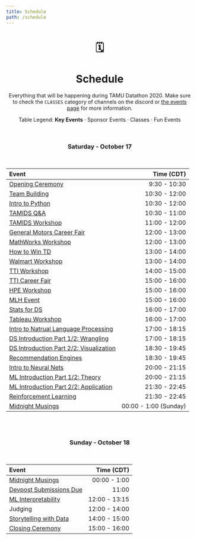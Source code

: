 ```yaml
---
title: Schedule
path: /schedule
---
```

<center>

# 🗓
# Schedule
Everything that will be happening during TAMU Datathon 2020. Make sure to check the `CLASSES` category of channels on the discord or [the events page](/events) for more information.

Table Legend:
**Key Events**  ·  <sponsor>Sponsor Events</sponsor>  ·  <course>Classes</course>  ·  <other>Fun Events</other>

<br>

### Saturday - October 17

</br>
<!-- | Sponsor Meetup                   | 20:30 - 9:00   | -->
<!-- | Mentor Meetup                    | 11:00 - 11:30 | -->
<!-- | Teacher Meetup                   | 12:15 - 12:45 | -->

| Event                            | Time (CDT)    |
|:-------------------------------- |--------------:|
| <a href="https://tamudatathon.com/events/activities/opening_ceremony/" target="_blank"><main>Opening Ceremony           | 9:30 - 10:30  |
| <a href="https://tamudatathon.com/events/activities/team_building/" target="_blank"><main>Team Building              | 10:30 - 12:00 |
| <a href="https://tamudatathon.com/events/activities/intro_python/" target="_blank"><course>Intro to Python          | 10:30 - 12:00 |
| <a href="https://tamudatathon.com/events/activities/tamids_career_fair/" target="_blank"><sponsor>TAMIDS Q&A    | 10:30 - 11:00 |
| <a href="https://tamudatathon.com/events/activities/tamids_workshop/" target="_blank"><course>TAMIDS Workshop                  | 11:00 - 12:00 |
| <a href="https://tamudatathon.com/events/activities/gm_career_fair/" target="_blank"><sponsor>General Motors Career Fair| 12:00 - 13:00  |
| <a href="https://tamudatathon.com/events/activities/mathworks_workshop/" target="_blank"><sponsor>MathWorks Workshop               | 12:00 - 13:00   |
| <a href="https://tamudatathon.com/events/activities/how_to_win_td/" target="_blank"><course>How to Win TD            | 13:00 - 14:00   |
| <a href="https://tamudatathon.com/events/activities/walmart_workshop/" target="_blank"><sponsor>Walmart Workshop                | 13:00 - 14:00   |
| <a href="https://tamudatathon.com/events/activities/tti_workshop/" target="_blank"><sponsor>TTI Workshop                     | 14:00 - 15:00   |
| <a href="https://tamudatathon.com/events/activities/tti_career_fair/" target="_blank"><sponsor>TTI Career Fair       | 15:00 - 16:00   |
| <a href="https://tamudatathon.com/events/activities/hpe_workshop/" target="_blank"><sponsor>HPE Workshop                    | 15:00 - 16:00   |
| <a href="https://tamudatathon.com/events/activities/mlh_fun_events/" target="_blank"><sponsor>MLH Event                    | 15:00 - 16:00   |
| <a href="https://tamudatathon.com/events/activities/stats_for_ds/" target="_blank"><course>Stats for DS             | 16:00 - 17:00   |
| <a href="https://tamudatathon.com/events/activities/tableau_workshop/" target="_blank"><sponsor>Tableau Workshop                 | 16:00 - 17:00   |
| <a href="https://tamudatathon.com/events/activities/intro_nlp/" target="_blank"><course>Intro to Natrual Language Processing                     | 17:00 - 18:15   |
| <a href="https://tamudatathon.com/events/activities/ds_wrangling/" target="_blank"><course>DS Introduction Part 1/2: Wrangling           | 17:00 - 18:15   |
| <a href="https://tamudatathon.com/events/activities/ds_visualization/" target="_blank"><course>DS Introduction Part 2/2: Visualization       | 18:30 - 19:45   |
| <a href="https://tamudatathon.com/events/activities/reccomendation_engine/" target="_blank"><course>Recommendation Engines   | 18:30 - 19:45   |
| <a href="https://tamudatathon.com/events/activities/intro_neural_nets/" target="_blank"><course>Intro to Neural Nets     | 20:00 - 21:15   |
| <a href="https://tamudatathon.com/events/activities/ml_regression/" target="_blank"><course>ML Introduction Part 1/2: Theory    | 20:00 - 21:15   |
| <a href="https://tamudatathon.com/events/activities/ml_classification/" target="_blank"><course>ML Introduction Part 2/2: Application        | 21:30 - 22:45   |
| <a href="https://tamudatathon.com/events/activities/reinforcement_learning/" target="_blank"><course>Reinforcement Learning   | 21:30 - 22:45   |
| <a href="https://tamudatathon.com/events/activities/midnight_musings/" target="_blank"><other>Midnight Musings          | 00:00 - 1:00 (Sunday)  |

<br><br>
### Sunday - October 18

</br>

<!-- | Judging Meetup           | 11:30 - 12:00 | -->

| Event                       | Time (CDT)    |
|:-------------------------   |--------------:|
| <a href="https://tamudatathon.com/events/activities/midnight_musings/" target="_blank"><other>Midnight Musings     | 00:00 - 1:00  |
| <a href="https://tamudatathon2020.devpost.com//" target="_blank"><main>Devpost Submissions Due| 11:00         |
| <a href="https://tamudatathon.com/events/activities/model_interpretability/" target="_blank"><course>ML Interpretability | 12:00 - 13:15 |
| Judging                     | 12:00 - 14:00 |
| <a href="https://tamudatathon.com/events/activities/story_telling/" target="_blank"><course>Storytelling with Data | 14:00 - 15:00 |
| <a href="https://tamudatathon.com/events/activities/closing_ceremony//" target="_blank"><main>Closing Ceremony      | 15:00 - 16:00 |

<br>

</center>
